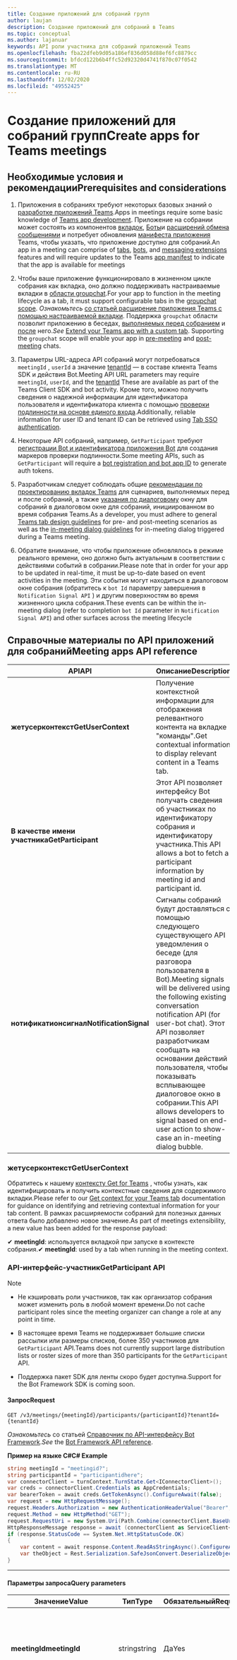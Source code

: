 ```yaml
---
title: Создание приложений для собраний групп
author: laujan
description: Создание приложений для собраний в Teams
ms.topic: conceptual
ms.author: lajanuar
keywords: API роли участника для собраний приложений Teams
ms.openlocfilehash: fba22dfeb9d05a186ef836d058d88ef6fc8879cc
ms.sourcegitcommit: bfdcd122b6b4ffc52d92320d4741f870c07f0542
ms.translationtype: MT
ms.contentlocale: ru-RU
ms.lasthandoff: 12/02/2020
ms.locfileid: "49552425"
---
```

# <a name="create-apps-for-teams-meetings"></a><span data-ttu-id="d2bca-104">Создание приложений для собраний групп</span><span class="sxs-lookup"><span data-stu-id="d2bca-104">Create apps for Teams meetings</span></span>

## <a name="prerequisites-and-considerations"></a><span data-ttu-id="d2bca-105">Необходимые условия и рекомендации</span><span class="sxs-lookup"><span data-stu-id="d2bca-105">Prerequisites and considerations</span></span>

1. <span data-ttu-id="d2bca-106">Приложения в собраниях требуют некоторых базовых знаний о [разработке приложений Teams](../overview.md).</span><span class="sxs-lookup"><span data-stu-id="d2bca-106">Apps in meetings require some basic knowledge of [Teams app development](../overview.md).</span></span> <span data-ttu-id="d2bca-107">Приложение на собрании может состоять из компонентов [вкладок](../tabs/what-are-tabs.md), [Боты](../bots/what-are-bots.md)и [расширений обмена сообщениями](../messaging-extensions/what-are-messaging-extensions.md) и потребует обновления [манифеста приложения](#update-your-app-manifest) Teams, чтобы указать, что приложение доступно для собраний.</span><span class="sxs-lookup"><span data-stu-id="d2bca-107">An app in a meeting can comprise of [tabs](../tabs/what-are-tabs.md), [bots](../bots/what-are-bots.md), and [messaging extensions](../messaging-extensions/what-are-messaging-extensions.md) features and will require updates to the Teams [app manifest](#update-your-app-manifest) to indicate that the app is available for meetings</span></span>

1. <span data-ttu-id="d2bca-108">Чтобы ваше приложение функционировало в жизненном цикле собрания как вкладка, оно должно поддерживать настраиваемые вкладки в [области groupchat](../resources/schema/manifest-schema.md#configurabletabs).</span><span class="sxs-lookup"><span data-stu-id="d2bca-108">For your app to function in the meeting lifecycle as a tab, it must support configurable tabs in the [groupchat scope](../resources/schema/manifest-schema.md#configurabletabs).</span></span> <span data-ttu-id="d2bca-109">*Ознакомьтесь* [со статьей расширение приложения Teams с помощью настраиваемой вкладки](../tabs/how-to/add-tab.md). Поддержка `groupchat` области позволит приложению в беседах, [выполняемых перед собранием](teams-apps-in-meetings.md#pre-meeting-app-experience) и [после](teams-apps-in-meetings.md#post-meeting-app-experience) него.</span><span class="sxs-lookup"><span data-stu-id="d2bca-109">*See* [Extend your Teams app with a custom tab](../tabs/how-to/add-tab.md). Supporting the `groupchat` scope will enable your app in [pre-meeting](teams-apps-in-meetings.md#pre-meeting-app-experience) and [post-meeting](teams-apps-in-meetings.md#post-meeting-app-experience) chats.</span></span>

1. <span data-ttu-id="d2bca-110">Параметры URL-адреса API собраний могут потребоваться `meetingId` , `userId` а значение [tenantId](/onedrive/find-your-office-365-tenant-id) — в составе клиента Teams SDK и действия Bot.</span><span class="sxs-lookup"><span data-stu-id="d2bca-110">Meeting API URL parameters may require `meetingId`, `userId`, and the [tenantId](/onedrive/find-your-office-365-tenant-id) These are available as part of the Teams Client SDK and bot activity.</span></span> <span data-ttu-id="d2bca-111">Кроме того, можно получить сведения о надежной информации для идентификатора пользователя и идентификатора клиента с помощью [проверки подлинности на основе единого входа](../tabs/how-to/authentication/auth-aad-sso.md).</span><span class="sxs-lookup"><span data-stu-id="d2bca-111">Additionally, reliable information for user ID and tenant ID can be retrieved using [Tab SSO authentication](../tabs/how-to/authentication/auth-aad-sso.md).</span></span>

1. <span data-ttu-id="d2bca-112">Некоторые API собраний, например, `GetParticipant` требуют [регистрации Bot и идентификатора приложения Bot](../bots/how-to/create-a-bot-for-teams.md#with-an-azure-subscription) для создания маркеров проверки подлинности.</span><span class="sxs-lookup"><span data-stu-id="d2bca-112">Some meeting APIs, such as `GetParticipant` will require a [bot registration and bot app ID](../bots/how-to/create-a-bot-for-teams.md#with-an-azure-subscription) to generate auth tokens.</span></span>

1. <span data-ttu-id="d2bca-113">Разработчикам следует соблюдать общие [рекомендации по проектированию вкладок Teams](../tabs/design/tabs.md) для сценариев, выполняемых перед и после собраний, а также [указания по диалоговому](design/designing-in-meeting-dialog.md) окну для собраний в диалоговом окне для собраний, инициированном во время собрания Teams.</span><span class="sxs-lookup"><span data-stu-id="d2bca-113">As a developer, you must adhere to general [Teams tab design guidelines](../tabs/design/tabs.md) for pre- and post-meeting scenarios as well as the [in-meeting dialog guidelines](design/designing-in-meeting-dialog.md) for in-meeting dialog triggered during a Teams meeting.</span></span>

1. <span data-ttu-id="d2bca-114">Обратите внимание, что чтобы приложение обновлялось в режиме реального времени, оно должно быть актуальным в соответствии с действиями событий в собрании.</span><span class="sxs-lookup"><span data-stu-id="d2bca-114">Please note that in order for your app to be updated in real-time, it must be up-to-date based on event activities in the meeting.</span></span> <span data-ttu-id="d2bca-115">Эти события могут находиться в диалоговом окне собрания (обратитесь к `bot Id` параметру завершения в `Notification Signal API` ) и другим поверхностям во время жизненного цикла собрания.</span><span class="sxs-lookup"><span data-stu-id="d2bca-115">These events can be within the in-meeting dialog (refer to completion `bot Id` parameter in `Notification Signal API`) and other surfaces across the meeting lifecycle</span></span>

## <a name="meeting-apps-api-reference"></a><span data-ttu-id="d2bca-116">Справочные материалы по API приложений для собраний</span><span class="sxs-lookup"><span data-stu-id="d2bca-116">Meeting apps API reference</span></span>

|<span data-ttu-id="d2bca-117">API</span><span class="sxs-lookup"><span data-stu-id="d2bca-117">API</span></span>|<span data-ttu-id="d2bca-118">Описание</span><span class="sxs-lookup"><span data-stu-id="d2bca-118">Description</span></span>|<span data-ttu-id="d2bca-119">Запрос</span><span class="sxs-lookup"><span data-stu-id="d2bca-119">Request</span></span>|<span data-ttu-id="d2bca-120">Источник</span><span class="sxs-lookup"><span data-stu-id="d2bca-120">Source</span></span>|
|---|---|----|---|
|<span data-ttu-id="d2bca-121">**жетусерконтекст**</span><span class="sxs-lookup"><span data-stu-id="d2bca-121">**GetUserContext**</span></span>| <span data-ttu-id="d2bca-122">Получение контекстной информации для отображения релевантного контента на вкладке "команды".</span><span class="sxs-lookup"><span data-stu-id="d2bca-122">Get contextual information to display relevant content in a Teams tab.</span></span> |<span data-ttu-id="d2bca-123">_**microsoftTeams. SPContext (() => {/*...\* / } )*\*_</span><span class="sxs-lookup"><span data-stu-id="d2bca-123">_**microsoftTeams.getContext( ( ) => {  /*...*/ } )**_</span></span>|<span data-ttu-id="d2bca-124">Пакет SDK для клиента Microsoft Teams</span><span class="sxs-lookup"><span data-stu-id="d2bca-124">Microsoft Teams client SDK</span></span>|
|<span data-ttu-id="d2bca-125">**В качестве имени участника**</span><span class="sxs-lookup"><span data-stu-id="d2bca-125">**GetParticipant**</span></span>|<span data-ttu-id="d2bca-126">Этот API позволяет интерфейсу Bot получать сведения об участниках по идентификатору собрания и идентификатору участника.</span><span class="sxs-lookup"><span data-stu-id="d2bca-126">This API allows a bot to fetch a participant information by meeting id and participant id.</span></span>|<span data-ttu-id="d2bca-127">**Получение** _**/v1/meetings/{meetingId}/Participants/{participantId}? tenantId = {tenantId}**_</span><span class="sxs-lookup"><span data-stu-id="d2bca-127">**GET** _**/v1/meetings/{meetingId}/participants/{participantId}?tenantId={tenantId}**_</span></span> |<span data-ttu-id="d2bca-128">Пакет SDK Microsoft Bot Framework</span><span class="sxs-lookup"><span data-stu-id="d2bca-128">Microsoft Bot Framework SDK</span></span>|
|<span data-ttu-id="d2bca-129">**нотификатионсигнал**</span><span class="sxs-lookup"><span data-stu-id="d2bca-129">**NotificationSignal**</span></span> |<span data-ttu-id="d2bca-130">Сигналы собраний будут доставляться с помощью следующего существующего API уведомления о беседе (для разговора пользователя в Bot).</span><span class="sxs-lookup"><span data-stu-id="d2bca-130">Meeting signals will be delivered using the following existing conversation notification API (for user-bot chat).</span></span> <span data-ttu-id="d2bca-131">Этот API позволяет разработчикам сообщать на основании действий пользователя, чтобы показывать всплывающее диалоговое окно в собрании.</span><span class="sxs-lookup"><span data-stu-id="d2bca-131">This API allows developers to signal based on end-user action to show-case an in-meeting dialog bubble.</span></span>|<span data-ttu-id="d2bca-132">**POST** _**/v3/conversations/{conversationId}/Activities**_</span><span class="sxs-lookup"><span data-stu-id="d2bca-132">**POST** _**/v3/conversations/{conversationId}/activities**_</span></span>|<span data-ttu-id="d2bca-133">Пакет SDK Microsoft Bot Framework</span><span class="sxs-lookup"><span data-stu-id="d2bca-133">Microsoft Bot Framework SDK</span></span>|

### <a name="getusercontext"></a><span data-ttu-id="d2bca-134">жетусерконтекст</span><span class="sxs-lookup"><span data-stu-id="d2bca-134">GetUserContext</span></span>

<span data-ttu-id="d2bca-135">Обратитесь к нашему [контексту Get for Teams](../tabs/how-to/access-teams-context.md#getting-context-by-using-the-microsoft-teams-javascript-library) , чтобы узнать, как идентифицировать и получить контекстные сведения для содержимого вкладки.</span><span class="sxs-lookup"><span data-stu-id="d2bca-135">Please refer to our [Get context for your Teams tab](../tabs/how-to/access-teams-context.md#getting-context-by-using-the-microsoft-teams-javascript-library) documentation for guidance on identifying and  retrieving contextual information for your tab content.</span></span> <span data-ttu-id="d2bca-136">В рамках расширяемости собраний для полезных данных ответа было добавлено новое значение.</span><span class="sxs-lookup"><span data-stu-id="d2bca-136">As part of meetings extensibility, a new value has been added for the response payload:</span></span>

<span data-ttu-id="d2bca-137">✔ **meetingId**: используется вкладкой при запуске в контексте собрания.</span><span class="sxs-lookup"><span data-stu-id="d2bca-137">✔ **meetingId**: used by a tab when running in the meeting context.</span></span>

### <a name="getparticipant-api"></a><span data-ttu-id="d2bca-138">API-интерфейс-участник</span><span class="sxs-lookup"><span data-stu-id="d2bca-138">GetParticipant API</span></span>

> [!NOTE]
>
> * <span data-ttu-id="d2bca-139">Не кэшировать роли участников, так как организатор собрания может изменить роль в любой момент времени.</span><span class="sxs-lookup"><span data-stu-id="d2bca-139">Do not cache participant roles since the meeting organizer can change a role at any point in time.</span></span>
>
> * <span data-ttu-id="d2bca-140">В настоящее время Teams не поддерживает большие списки рассылки или размеры списков, более 350 участников для `GetParticipant` API.</span><span class="sxs-lookup"><span data-stu-id="d2bca-140">Teams does not currently support large distribution lists or roster sizes of more than 350 participants for the `GetParticipant` API.</span></span>
>
> * <span data-ttu-id="d2bca-141">Поддержка пакет SDK для ленты скоро будет доступна.</span><span class="sxs-lookup"><span data-stu-id="d2bca-141">Support for the Bot Framework SDK is coming soon.</span></span>


#### <a name="request"></a><span data-ttu-id="d2bca-142">Запрос</span><span class="sxs-lookup"><span data-stu-id="d2bca-142">Request</span></span>

```http
GET /v3/meetings/{meetingId}/participants/{participantId}?tenantId={tenantId}
```

<span data-ttu-id="d2bca-143">*Ознакомьтесь* со статьей [Справочник по API-интерфейсу Bot Framework](/azure/bot-service/rest-api/bot-framework-rest-connector-api-reference?view=azure-bot-service-4.0&preserve-view=true).</span><span class="sxs-lookup"><span data-stu-id="d2bca-143">*See* the [Bot Framework API reference](/azure/bot-service/rest-api/bot-framework-rest-connector-api-reference?view=azure-bot-service-4.0&preserve-view=true).</span></span>

<!-- markdownlint-disable MD025 -->

<span data-ttu-id="d2bca-144">**Пример на языке C#**</span><span class="sxs-lookup"><span data-stu-id="d2bca-144">**C# Example**</span></span>

```csharp
string meetingId = "meetingid?";
string participantId = "participantidhere";
var connectorClient = turnContext.TurnState.Get<IConnectorClient>();
var creds = connectorClient.Credentials as AppCredentials;
var bearerToken = await creds.GetTokenAsync().ConfigureAwait(false);
var request = new HttpRequestMessage();
request.Headers.Authorization = new AuthenticationHeaderValue("Bearer", bearerToken);
request.Method = new HttpMethod("GET");
request.RequestUri = new System.Uri(Path.Combine(connectorClient.BaseUri.OriginalString, $"/meetings/{meetingId}/participants/{participantId}"));
HttpResponseMessage response = await (connectorClient as ServiceClient<ConnectorClient>).HttpClient.SendAsync(request, cancellationToken).ConfigureAwait(false);
if (response.StatusCode == System.Net.HttpStatusCode.OK)
{
    var content = await response.Content.ReadAsStringAsync().ConfigureAwait(false);
    var theObject = Rest.Serialization.SafeJsonConvert.DeserializeObject<WhateverObjectIsReturned>(content, connectorClient.DeserializationSettings);
}
```

* * *
<!-- markdownlint-disable MD001 -->

#### <a name="query-parameters"></a><span data-ttu-id="d2bca-145">Параметры запроса</span><span class="sxs-lookup"><span data-stu-id="d2bca-145">Query parameters</span></span>

|<span data-ttu-id="d2bca-146">Значение</span><span class="sxs-lookup"><span data-stu-id="d2bca-146">Value</span></span>|<span data-ttu-id="d2bca-147">Тип</span><span class="sxs-lookup"><span data-stu-id="d2bca-147">Type</span></span>|<span data-ttu-id="d2bca-148">Обязательный</span><span class="sxs-lookup"><span data-stu-id="d2bca-148">Required</span></span>|<span data-ttu-id="d2bca-149">Описание</span><span class="sxs-lookup"><span data-stu-id="d2bca-149">Description</span></span>|
|---|---|----|---|
|<span data-ttu-id="d2bca-150">**meetingId**</span><span class="sxs-lookup"><span data-stu-id="d2bca-150">**meetingId**</span></span>| <span data-ttu-id="d2bca-151">string</span><span class="sxs-lookup"><span data-stu-id="d2bca-151">string</span></span> | <span data-ttu-id="d2bca-152">Да</span><span class="sxs-lookup"><span data-stu-id="d2bca-152">Yes</span></span> | <span data-ttu-id="d2bca-153">Идентификатор собрания можно получить с помощью вызова Bot и клиента Teams SDK Teams.</span><span class="sxs-lookup"><span data-stu-id="d2bca-153">The meeting identifier is available via Bot Invoke and Teams Client SDK.</span></span>|
|<span data-ttu-id="d2bca-154">**партиЦипантид**</span><span class="sxs-lookup"><span data-stu-id="d2bca-154">**participantId**</span></span>| <span data-ttu-id="d2bca-155">string</span><span class="sxs-lookup"><span data-stu-id="d2bca-155">string</span></span> | <span data-ttu-id="d2bca-156">Да</span><span class="sxs-lookup"><span data-stu-id="d2bca-156">Yes</span></span> | <span data-ttu-id="d2bca-157">Это поле является ИДЕНТИФИКАТОРом пользователя и доступно в разделе SSO, вызове Bot и пакете SDK Teams.</span><span class="sxs-lookup"><span data-stu-id="d2bca-157">This field is the User ID and it is available in Tab SSO, Bot Invoke, and Teams Client SDK.</span></span> <span data-ttu-id="d2bca-158">Настоятельно рекомендуется использовать единый вход.</span><span class="sxs-lookup"><span data-stu-id="d2bca-158">Tab SSO is highly recommended</span></span>|
|<span data-ttu-id="d2bca-159">**tenantId**</span><span class="sxs-lookup"><span data-stu-id="d2bca-159">**tenantId**</span></span>| <span data-ttu-id="d2bca-160">string</span><span class="sxs-lookup"><span data-stu-id="d2bca-160">string</span></span> | <span data-ttu-id="d2bca-161">Да</span><span class="sxs-lookup"><span data-stu-id="d2bca-161">Yes</span></span> | <span data-ttu-id="d2bca-162">Это необходимо для пользователей клиента.</span><span class="sxs-lookup"><span data-stu-id="d2bca-162">This required for tenant users.</span></span> <span data-ttu-id="d2bca-163">Он доступен при вводе-вызываемой клавишей TAB, с использованием ленты и клиента Teams SDK.</span><span class="sxs-lookup"><span data-stu-id="d2bca-163">It is available in Tab SSO, Bot Invoke, and Teams Client SDK.</span></span> <span data-ttu-id="d2bca-164">Настоятельно рекомендуется использовать единый вход.</span><span class="sxs-lookup"><span data-stu-id="d2bca-164">Tab SSO is highly recommended</span></span>|

#### <a name="response-payload"></a><span data-ttu-id="d2bca-165">Полезные данные ответа</span><span class="sxs-lookup"><span data-stu-id="d2bca-165">Response Payload</span></span>
<!-- markdownlint-disable MD036 -->

<span data-ttu-id="d2bca-166">**роль** в разделе "собрание" может быть *организатором*, *докладчиком* или *участником*.</span><span class="sxs-lookup"><span data-stu-id="d2bca-166">**role** under "meeting" can be *Organizer*, *Presenter*, or *Attendee*.</span></span>

<span data-ttu-id="d2bca-167">**Пример 1**</span><span class="sxs-lookup"><span data-stu-id="d2bca-167">**Example 1**</span></span>

```json
{
   "user":{
      "id":"29:1JKiJGPAX9TTxtGxhVo0wLx_zwzo-gG8Z-X03306vBwi9p-xMTEbDXsT6KH7-0kkTS8cD-2zkrsoV6f5WJ6_aYw",
      "aadObjectId":"6aebbad0-e5a5-424a-834a-20fb051f3c1a",
      "name":"Allan Deyoung",
      "givenName":"Allan",
      "surname":"Deyoung",
      "email":"Allan.Deyoung@microsoft.com",
      "userPrincipalName":"Allan.Deyoung@microsoft.com",
      "tenantId":"72f988bf-86f1-41af-91ab-2d7cd011db47",
      "userRole":"user"
   },
   "meeting":{
      "role ":"Presenter",
      "inMeeting":true
   },
   "conversation":{
      "id":"<conversation id>",
      "isGroup":true
   }
}
```
#### <a name="response-codes"></a><span data-ttu-id="d2bca-168">Коды ответов</span><span class="sxs-lookup"><span data-stu-id="d2bca-168">Response Codes</span></span>

<span data-ttu-id="d2bca-169">**403**: приложению не разрешено получать сведения об участнике.</span><span class="sxs-lookup"><span data-stu-id="d2bca-169">**403**: The app is not allowed to get participant information.</span></span> <span data-ttu-id="d2bca-170">Это наиболее распространенный ответ об ошибке, который активируется, когда приложение не установлено на собрании, например, когда оно отключено администратором клиента или блокируется во время миграции Live site.</span><span class="sxs-lookup"><span data-stu-id="d2bca-170">This will be the most common error response and is triggered when the app is not installed in the meeting such as when it is disabled by tenant admin or blocked during live site migration.</span></span>  
<span data-ttu-id="d2bca-171">**200**: сведения о участниках успешно получены.</span><span class="sxs-lookup"><span data-stu-id="d2bca-171">**200**: Participant information successfully retrieved.</span></span>  
<span data-ttu-id="d2bca-172">**401**: недопустимый маркер.</span><span class="sxs-lookup"><span data-stu-id="d2bca-172">**401**: Invalid token.</span></span>  
<span data-ttu-id="d2bca-173">**404**: не удается найти участника.</span><span class="sxs-lookup"><span data-stu-id="d2bca-173">**404**: Participant cannot be found.</span></span> 
<span data-ttu-id="d2bca-174">**500**: срок действия собрания истечет (более 60 дней с момента завершения собрания), или у участника нет разрешений на основе их роли.</span><span class="sxs-lookup"><span data-stu-id="d2bca-174">**500**: The meeting is either expired (more than 60 days since the meeting ended) or the participant does not have permissions based on their role.</span></span>

<span data-ttu-id="d2bca-175">**Ожидается в ближайшее время**</span><span class="sxs-lookup"><span data-stu-id="d2bca-175">**Coming Soon**</span></span>

<span data-ttu-id="d2bca-176">**404**: срок действия собрания истек или участник не может быть найден.</span><span class="sxs-lookup"><span data-stu-id="d2bca-176">**404**: the meeting has either expired or participant cannot be found.</span></span> 

<!-- markdownlint-disable MD024 -->
### <a name="notificationsignal-api"></a><span data-ttu-id="d2bca-177">API Нотификатионсигнал</span><span class="sxs-lookup"><span data-stu-id="d2bca-177">NotificationSignal API</span></span>

> [!NOTE]
> <span data-ttu-id="d2bca-178">Когда вызывается диалоговое окно для собраний, то то же самое содержимое также будет представлено в виде сообщения чата.</span><span class="sxs-lookup"><span data-stu-id="d2bca-178">When an in-meeting dialog is invoked, the same content will also be presented as a chat message.</span></span>

#### <a name="request"></a><span data-ttu-id="d2bca-179">Запрос</span><span class="sxs-lookup"><span data-stu-id="d2bca-179">Request</span></span>

```http
POST /v3/conversations/{conversationId}/activities
```

#### <a name="query-parameters"></a><span data-ttu-id="d2bca-180">Параметры запроса</span><span class="sxs-lookup"><span data-stu-id="d2bca-180">Query parameters</span></span>

|<span data-ttu-id="d2bca-181">Значение</span><span class="sxs-lookup"><span data-stu-id="d2bca-181">Value</span></span>|<span data-ttu-id="d2bca-182">Тип</span><span class="sxs-lookup"><span data-stu-id="d2bca-182">Type</span></span>|<span data-ttu-id="d2bca-183">Обязательный</span><span class="sxs-lookup"><span data-stu-id="d2bca-183">Required</span></span>|<span data-ttu-id="d2bca-184">Описание</span><span class="sxs-lookup"><span data-stu-id="d2bca-184">Description</span></span>|
|---|---|----|---|
|<span data-ttu-id="d2bca-185">**conversationId**</span><span class="sxs-lookup"><span data-stu-id="d2bca-185">**conversationId**</span></span>| <span data-ttu-id="d2bca-186">string</span><span class="sxs-lookup"><span data-stu-id="d2bca-186">string</span></span> | <span data-ttu-id="d2bca-187">Да</span><span class="sxs-lookup"><span data-stu-id="d2bca-187">Yes</span></span> | <span data-ttu-id="d2bca-188">Идентификатор беседы доступен в составе вызова по методу Bot</span><span class="sxs-lookup"><span data-stu-id="d2bca-188">The conversation identifier is available as part of bot invoke</span></span> |

#### <a name="request-payload"></a><span data-ttu-id="d2bca-189">Полезные данные запроса</span><span class="sxs-lookup"><span data-stu-id="d2bca-189">Request Payload</span></span>

> [!NOTE]
>
> *  <span data-ttu-id="d2bca-190">В приведенных ниже полезных полезных данных `completionBotId` параметр `externalResourceUrl` является необязательным.</span><span class="sxs-lookup"><span data-stu-id="d2bca-190">In the requested payload below, the `completionBotId` parameter of the `externalResourceUrl`is an optional.</span></span> <span data-ttu-id="d2bca-191">Это то `Bot ID` , что объявлено в манифесте.</span><span class="sxs-lookup"><span data-stu-id="d2bca-191">It is the `Bot ID` that is declared in the manifest.</span></span> <span data-ttu-id="d2bca-192">Bot получит объект Result.</span><span class="sxs-lookup"><span data-stu-id="d2bca-192">The bot will receive a result object.</span></span>
> * <span data-ttu-id="d2bca-193">Параметры ширины и высоты Екстерналресаурцеурл должны находиться в точках.</span><span class="sxs-lookup"><span data-stu-id="d2bca-193">The externalResourceUrl width and height parameters must be in pixels.</span></span> <span data-ttu-id="d2bca-194">Ознакомьтесь с [рекомендациями по проектированию](design/designing-in-meeting-dialog.md) , чтобы убедиться в том, что размеры находятся в пределах допустимых пределов.</span><span class="sxs-lookup"><span data-stu-id="d2bca-194">Refer to the [design guidelines](design/designing-in-meeting-dialog.md) to ensure the dimensions are within the allowed limits.</span></span>
> * <span data-ttu-id="d2bca-195">URL-адрес — это страница, загруженная в `<iframe>` диалоговом окне для собраний.</span><span class="sxs-lookup"><span data-stu-id="d2bca-195">The URL is the page loaded as an `<iframe>` inside the in-meeting dialog.</span></span> <span data-ttu-id="d2bca-196">Домен URL-адреса должен находиться в `validDomains` массиве приложения в манифесте приложения.</span><span class="sxs-lookup"><span data-stu-id="d2bca-196">The URL's domain must be in the app's `validDomains` array in your app manifest.</span></span>


# <a name="json"></a>[<span data-ttu-id="d2bca-197">JSON</span><span class="sxs-lookup"><span data-stu-id="d2bca-197">JSON</span></span>](#tab/json)

```json
{
    "type": "message",
    "text": "John Phillips assigned you a weekly todo",
    "summary": "Don't forget to meet with Marketing next week",
    "channelData": {
        "notification": {
            "alertInMeeting": true,
            "externalResourceUrl": "https://teams.microsoft.com/l/bubble/APP_ID?url=<url>&height=<height>&width=<width>&title=<title>&completionBotId=BOT_APP_ID"
        }
    },
    "replyToId": "1493070356924"
}
```

# <a name="cnet"></a>[<span data-ttu-id="d2bca-198">C#/.NET</span><span class="sxs-lookup"><span data-stu-id="d2bca-198">C#/.NET</span></span>](#tab/dotnet)

```csharp
Activity activity = MessageFactory.Text("This is a meeting signal test");
MeetingNotification notification = new MeetingNotification
  {
    AlertInMeeting = true,
    ExternalResourceUrl = "https://teams.microsoft.com/l/bubble/APP_ID?url=<url>&height=<height>&width=<width>&title=<title>&completionBotId=BOT_APP_ID"
  };
activity.ChannelData = new TeamsChannelData
  {
    Notification = notification
  };
await turnContext.SendActivityAsync(activity).ConfigureAwait(false);
```

# <a name="javascript"></a>[<span data-ttu-id="d2bca-199">JavaScript</span><span class="sxs-lookup"><span data-stu-id="d2bca-199">JavaScript</span></span>](#tab/javascript)

```javascript

const replyActivity = MessageFactory.text('Hi'); // this could be an adaptive card instead
replyActivity.channelData = {
    notification: {
        alertInMeeting: true,
        externalResourceUrl: 'https://teams.microsoft.com/l/bubble/APP_ID?url=<url>&height=<height>&width=<width>&title=<title>&completionBotId=BOT_APP_ID’
    }
};
await context.sendActivity(replyActivity);
```

* * *

> [!IMPORTANT]
> <span data-ttu-id="d2bca-200">URL-адрес в пузырьке содержимого (URL-адрес Таскинфо) должен быть включен в список [допустимых доменов](../resources/schema/manifest-schema.md#validdomains) , включенный в манифест приложения Teams.</span><span class="sxs-lookup"><span data-stu-id="d2bca-200">The URL in the content bubble (taskInfo URL) must be included in the [valid domains](../resources/schema/manifest-schema.md#validdomains) list included in the Teams app manifest.</span></span>

#### <a name="response-codes"></a><span data-ttu-id="d2bca-201">Коды ответов</span><span class="sxs-lookup"><span data-stu-id="d2bca-201">Response Codes</span></span>

<span data-ttu-id="d2bca-202">**201**: действие с сигналом успешно отправлено</span><span class="sxs-lookup"><span data-stu-id="d2bca-202">**201**: activity with signal is successfully sent</span></span>  
<span data-ttu-id="d2bca-203">**401**: недопустимый маркер</span><span class="sxs-lookup"><span data-stu-id="d2bca-203">**401**: invalid token</span></span>  
<span data-ttu-id="d2bca-204">**403**: приложению не разрешено отправлять сигнал.</span><span class="sxs-lookup"><span data-stu-id="d2bca-204">**403**: the app is not allowed to send the signal.</span></span> <span data-ttu-id="d2bca-205">В этом случае полезная нагрузка должна содержать более подробное сообщение об ошибке.</span><span class="sxs-lookup"><span data-stu-id="d2bca-205">In this case, the payload should contain more detail error message.</span></span> <span data-ttu-id="d2bca-206">Может быть несколько причин: приложение отключено администратором клиента, заблокировано во время снижения риска на сайте Live и т. д.</span><span class="sxs-lookup"><span data-stu-id="d2bca-206">There can be many reasons: app disabled by tenant admin, blocked during live site mitigation, etc.</span></span>  
<span data-ttu-id="d2bca-207">**404**: чат для собрания не существует</span><span class="sxs-lookup"><span data-stu-id="d2bca-207">**404**: meeting chat doesn't exist</span></span>  

## <a name="enable-your-app-for-teams-meetings"></a><span data-ttu-id="d2bca-208">Включение собраний для приложений в Teams</span><span class="sxs-lookup"><span data-stu-id="d2bca-208">Enable your app for Teams meetings</span></span>

### <a name="update-your-app-manifest"></a><span data-ttu-id="d2bca-209">Обновление манифеста приложения</span><span class="sxs-lookup"><span data-stu-id="d2bca-209">Update your app manifest</span></span>

<span data-ttu-id="d2bca-210">Возможности приложений для собраний объявляются в манифесте приложения с **configurableTabs** помощью  ->  **областей** конфигураблетабс и **контекстных** массивов.</span><span class="sxs-lookup"><span data-stu-id="d2bca-210">The meetings app capabilities are declared in your app manifest via the **configurableTabs** -> **scopes** and **context** arrays.</span></span> <span data-ttu-id="d2bca-211">*Область* определяет, для кого и *контекст* определяет, где будет доступно ваше приложение.</span><span class="sxs-lookup"><span data-stu-id="d2bca-211">*Scope* defines to whom and *context* defines where your app will be available.</span></span>

> [!NOTE]
> * <span data-ttu-id="d2bca-212">Используйте [схему манифеста Preview для разработчиков](../resources/schema/manifest-schema-dev-preview.md) , чтобы попробовать это в манифесте приложения.</span><span class="sxs-lookup"><span data-stu-id="d2bca-212">Please use [Developer Preview manifest schema](../resources/schema/manifest-schema-dev-preview.md) to try this in your app manifest.</span></span>

```json
"configurableTabs": [
    {
      "configurationUrl": "https://contoso.com/teamstab/configure",
      "canUpdateConfiguration": true,
      "scopes": [
        "team",
        "groupchat"
      ],
      "context":[
        "channelTab",
        "privateChatTab",
        "meetingChatTab",
        "meetingDetailsTab",
        "meetingSidePanel"
     ]
    }
  ]
```

### <a name="context-property"></a><span data-ttu-id="d2bca-213">Свойство Context</span><span class="sxs-lookup"><span data-stu-id="d2bca-213">Context property</span></span>

<span data-ttu-id="d2bca-214">Вкладка `context` и `scopes` свойства работают по гармонии, чтобы определить, где должно отображаться ваше приложение.</span><span class="sxs-lookup"><span data-stu-id="d2bca-214">The tab `context` and `scopes` properties work in harmony to allow you to determine where you want your app to appear.</span></span> <span data-ttu-id="d2bca-215">Вкладки в `team` `groupchat` области действия могут иметь более одного контекста.</span><span class="sxs-lookup"><span data-stu-id="d2bca-215">Tabs in the `team` or `groupchat` scope can have more than one context.</span></span> <span data-ttu-id="d2bca-216">Для свойства Context возможны следующие значения:</span><span class="sxs-lookup"><span data-stu-id="d2bca-216">The possible values for the context property are as follows:</span></span>

* <span data-ttu-id="d2bca-217">**чаннелтаб**: вкладка в заголовке канала команды.</span><span class="sxs-lookup"><span data-stu-id="d2bca-217">**channelTab**: a tab in the header of a team channel.</span></span>
* <span data-ttu-id="d2bca-218">**приватечаттаб**: вкладка в заголовке группового чата между набором пользователей, которых нет в контексте команды или собрания.</span><span class="sxs-lookup"><span data-stu-id="d2bca-218">**privateChatTab**: a tab in the header of a group chat between a set of users not in the context of a team or meeting.</span></span>
* <span data-ttu-id="d2bca-219">**митингчаттаб**: вкладка в заголовке группового чата между набором пользователей в контексте запланированного собрания.</span><span class="sxs-lookup"><span data-stu-id="d2bca-219">**meetingChatTab**: a tab in the header of a group chat between a set of users in the context of a scheduled meeting.</span></span>
* <span data-ttu-id="d2bca-220">**митингдетаилстаб**: вкладка в заголовке представления сведений о собрании календаря.</span><span class="sxs-lookup"><span data-stu-id="d2bca-220">**meetingDetailsTab**: a tab in the header of the meeting details view of the calendar.</span></span>
* <span data-ttu-id="d2bca-221">**митингсидепанел**: панель для собраний, открытая с помощью унифицированной панели (u-борта).</span><span class="sxs-lookup"><span data-stu-id="d2bca-221">**meetingSidePanel**: an in-meeting panel opened via the unified bar (u-bar).</span></span>

> [!NOTE]
> <span data-ttu-id="d2bca-222">В настоящее время свойство "Context" в настоящее время не поддерживается и поэтому будет игнорироваться на мобильных клиентах</span><span class="sxs-lookup"><span data-stu-id="d2bca-222">"Context" property is currently not supported and thus will be ignored on mobile clients</span></span>

## <a name="configure-your-app-for-meeting-scenarios"></a><span data-ttu-id="d2bca-223">Настройка приложения для сценариев собраний</span><span class="sxs-lookup"><span data-stu-id="d2bca-223">Configure your app for meeting scenarios</span></span>

> [!NOTE]
> * <span data-ttu-id="d2bca-224">Чтобы ваше приложение отображалось в коллекции вкладок, оно должно **поддерживать настраиваемые вкладки** и **область применения группового чата**.</span><span class="sxs-lookup"><span data-stu-id="d2bca-224">For your app to be visible in the tab gallery it needs to **support configurable tabs** and the **group chat scope**.</span></span>
>
> * <span data-ttu-id="d2bca-225">Мобильные клиенты поддерживают вкладки только на поверхностях предварительных и посылаемых собраний.</span><span class="sxs-lookup"><span data-stu-id="d2bca-225">Mobile clients support Tabs only in Pre and Post Meeting Surfaces.</span></span> <span data-ttu-id="d2bca-226">Скоро будет доступен интерфейс для собраний (диалоговое окно и панель на собрании) на мобильном устройстве.</span><span class="sxs-lookup"><span data-stu-id="d2bca-226">The In-meeting experiences (in-meeting dialog and panel) on mobile will be available soon.</span></span> <span data-ttu-id="d2bca-227">Следуйте [указаниям по использованию вкладок на мобильном устройстве](../tabs/design/tabs-mobile.md) при создании вкладок для мобильного устройства.</span><span class="sxs-lookup"><span data-stu-id="d2bca-227">Follow the [guidance for tabs on mobile](../tabs/design/tabs-mobile.md) when creating your tabs for mobile.</span></span> 

### <a name="pre-meeting"></a><span data-ttu-id="d2bca-228">Предварительное собрание</span><span class="sxs-lookup"><span data-stu-id="d2bca-228">Pre-meeting</span></span>

<span data-ttu-id="d2bca-229">Пользователи с ролями органайзера и докладчика добавляют вкладки на собрание с помощью кнопки "плюс ➕" в разделе " **беседы** для собраний" и " **сведения о** собрании".</span><span class="sxs-lookup"><span data-stu-id="d2bca-229">Users with organizer and/or presenter roles add tabs to a meeting using the plus ➕ button in the meeting **Chat** and meeting **details** pages.</span></span> <span data-ttu-id="d2bca-230">Расширения обмена сообщениями добавляются в меню "многоточия/переполнение" &#x25CF;&#x25CF;&#x25CF; , расположенного под областью создание сообщения в чате.</span><span class="sxs-lookup"><span data-stu-id="d2bca-230">Messaging extensions are added to via the ellipses/overflow menu &#x25CF;&#x25CF;&#x25CF; located beneath the compose message area in the chat.</span></span> <span data-ttu-id="d2bca-231">Боты добавляются в чат для собрания с помощью **@** ключа "" и выбора **Get Боты**.</span><span class="sxs-lookup"><span data-stu-id="d2bca-231">Bots are added to a meeting chat using the "**@**" key and selecting **Get bots**.</span></span>

<span data-ttu-id="d2bca-232">✔ Удостоверение пользователя *должно* быть подтверждено с помощью [единого входа вкладок](../tabs/how-to/authentication/auth-aad-sso.md).</span><span class="sxs-lookup"><span data-stu-id="d2bca-232">✔ The user identity *must* be confirmed via [Tabs SSO](../tabs/how-to/authentication/auth-aad-sso.md).</span></span> <span data-ttu-id="d2bca-233">После проверки подлинности приложение может получить роль пользователя через API-участник.</span><span class="sxs-lookup"><span data-stu-id="d2bca-233">Following this authentication, the app can retrieve the user role via the GetParticipant API.</span></span>

 <span data-ttu-id="d2bca-234">✔ На основе роли пользователя, приложение теперь будет иметь возможность для отображения специальных интерфейсов для ролей.</span><span class="sxs-lookup"><span data-stu-id="d2bca-234">✔ Based on the user role, the app will now have the capability to present role specific experiences.</span></span> <span data-ttu-id="d2bca-235">Например, приложение опроса может разрешить только организаторов и докладчикам создавать новый опрос.</span><span class="sxs-lookup"><span data-stu-id="d2bca-235">For example, a polling app can allow only organizers and presenters to create a new poll.</span></span>

> <span data-ttu-id="d2bca-236">**Note**: назначения ролей могут быть изменены во время собрания.</span><span class="sxs-lookup"><span data-stu-id="d2bca-236">**NOTE**: Role assignments can be changed while a meeting is in progress.</span></span>  <span data-ttu-id="d2bca-237">*Просмотр* [ролей в собрании Teams](https://support.microsoft.com/office/roles-in-a-teams-meeting-c16fa7d0-1666-4dde-8686-0a0bfe16e019).</span><span class="sxs-lookup"><span data-stu-id="d2bca-237">*See* [Roles in a Teams meeting](https://support.microsoft.com/office/roles-in-a-teams-meeting-c16fa7d0-1666-4dde-8686-0a0bfe16e019).</span></span> 

### <a name="in-meeting"></a><span data-ttu-id="d2bca-238">На собрании</span><span class="sxs-lookup"><span data-stu-id="d2bca-238">In-meeting</span></span>

#### <a name="sidepanel"></a><span data-ttu-id="d2bca-239">**сидепанел**</span><span class="sxs-lookup"><span data-stu-id="d2bca-239">**sidePanel**</span></span>

<span data-ttu-id="d2bca-240">✔ В манифесте приложения добавьте **сидепанел** в массив **контекста** , как описано выше.</span><span class="sxs-lookup"><span data-stu-id="d2bca-240">✔ In your app manifest add **sidePanel** to the **context** array as described above.</span></span>

<span data-ttu-id="d2bca-241">✔ На собрании, так же, как и во всех сценариях, приложение будет отображаться на вкладке, расположенной в собрании, 320 пикселей по ширине.</span><span class="sxs-lookup"><span data-stu-id="d2bca-241">✔ In the meeting as well as in all scenarios, the app will be rendered in an in-meeting tab that is 320px in width.</span></span> <span data-ttu-id="d2bca-242">Для этого необходимо оптимизировать вкладку.</span><span class="sxs-lookup"><span data-stu-id="d2bca-242">Your tab must be optimized for this.</span></span> <span data-ttu-id="d2bca-243">*Просмотр*, [интерфейс фрамеконтекст](https://docs.microsoft.com/javascript/api/@microsoft/teams-js/framecontext?view=msteams-client-js-latest&preserve-view=true
)</span><span class="sxs-lookup"><span data-stu-id="d2bca-243">*See*, [FrameContext interface](https://docs.microsoft.com/javascript/api/@microsoft/teams-js/framecontext?view=msteams-client-js-latest&preserve-view=true
)</span></span>

<span data-ttu-id="d2bca-244">✔ Ссылаться на [пакет SDK Teams](../tabs/how-to/access-teams-context.md#user-context) , чтобы использовать API **UserContext** для соответствующей маршрутизации запросов.</span><span class="sxs-lookup"><span data-stu-id="d2bca-244">✔Refer to the [Teams SDK](../tabs/how-to/access-teams-context.md#user-context) to use the **userContext** API to route requests accordingly.</span></span>

<span data-ttu-id="d2bca-245">✔ Ссылаться на [процесс проверки подлинности Teams для вкладок](../tabs/how-to/authentication/auth-flow-tab.md).</span><span class="sxs-lookup"><span data-stu-id="d2bca-245">✔ Refer to the [Teams authentication flow for tabs](../tabs/how-to/authentication/auth-flow-tab.md).</span></span> <span data-ttu-id="d2bca-246">Процесс проверки подлинности для вкладок очень похож на процесс проверки подлинности для веб-сайтов.</span><span class="sxs-lookup"><span data-stu-id="d2bca-246">Authentication flow for tabs is very similar to the auth flow for websites.</span></span> <span data-ttu-id="d2bca-247">Таким образом, вкладки могут напрямую использовать OAuth 2,0.</span><span class="sxs-lookup"><span data-stu-id="d2bca-247">Thus, tabs can use OAuth 2.0 directly.</span></span> <span data-ttu-id="d2bca-248">*Кроме того, можно просмотреть* [потоки кода авторизации для платформы Microsoft identity и OAuth 2,0](/azure/active-directory/develop/v2-oauth2-auth-code-flow).</span><span class="sxs-lookup"><span data-stu-id="d2bca-248">*See also*, [Microsoft identity platform and OAuth 2.0 authorization code flow](/azure/active-directory/develop/v2-oauth2-auth-code-flow).</span></span>

<span data-ttu-id="d2bca-249">Расширение сообщения ✔ должно работать должным образом, если пользователь находится в представлении собраний, и должен иметь возможность отправлять карточки расширения сообщения.</span><span class="sxs-lookup"><span data-stu-id="d2bca-249">✔ Message extension should work as expected when a user is in an in-meeting view and should be able to post compose message extension cards.</span></span>

<span data-ttu-id="d2bca-250">✔ AppName in to Meeting — всплывающая подсказка должна указать имя приложения в панели U для собраний.</span><span class="sxs-lookup"><span data-stu-id="d2bca-250">✔ AppName in-meeting - Tooltip should state the app name in-meeting U-bar.</span></span>

#### <a name="in-meeting-dialog"></a><span data-ttu-id="d2bca-251">**диалоговое окно "в собрании"**</span><span class="sxs-lookup"><span data-stu-id="d2bca-251">**in-meeting dialog**</span></span>

<span data-ttu-id="d2bca-252">✔ Необходимо следовать [рекомендациям по разработке диалоговых окон для собраний](design/designing-in-meeting-dialog.md).</span><span class="sxs-lookup"><span data-stu-id="d2bca-252">✔ You must adhere to the [in-meeting dialog design guidelines](design/designing-in-meeting-dialog.md).</span></span>

<span data-ttu-id="d2bca-253">✔ Ссылаться на [процесс проверки подлинности Teams для вкладок](../tabs/how-to/authentication/auth-flow-tab.md).</span><span class="sxs-lookup"><span data-stu-id="d2bca-253">✔ Refer to the [Teams authentication flow for tabs](../tabs/how-to/authentication/auth-flow-tab.md).</span></span>

<span data-ttu-id="d2bca-254">✔ Использовать API [уведомлений](/graph/api/resources/notifications-api-overview?view=graph-rest-beta&preserve-view=true) для сигнализации о необходимости запуска пузырькового уведомления.</span><span class="sxs-lookup"><span data-stu-id="d2bca-254">✔ Use the [notification](/graph/api/resources/notifications-api-overview?view=graph-rest-beta&preserve-view=true) API to signal that a bubble notification needs to be triggered.</span></span>

<span data-ttu-id="d2bca-255">✔ Как часть полезных данных запроса уведомления, укажите URL-адрес, по которому размещается контент, предназначенный для демонстрации.</span><span class="sxs-lookup"><span data-stu-id="d2bca-255">✔ As part of the notification request payload, include the URL where the content to be showcased is hosted.</span></span>

<span data-ttu-id="d2bca-256">✔ Диалоговое окно для собраний не должно использовать модуль задач.</span><span class="sxs-lookup"><span data-stu-id="d2bca-256">✔ In-meeting dialog must not use task module.</span></span>

> [!NOTE]
>
> * <span data-ttu-id="d2bca-257">Эти уведомления постоянны.</span><span class="sxs-lookup"><span data-stu-id="d2bca-257">These notifications are persistent in nature.</span></span> <span data-ttu-id="d2bca-258">Необходимо вызвать функцию [**субмиттаск ()**](../task-modules-and-cards/task-modules/task-modules-bots.md#submitting-the-result-of-a-task-module) для автоматического закрытия после того, как пользователь выполняет действие в веб-представлении.</span><span class="sxs-lookup"><span data-stu-id="d2bca-258">You must invoke the [**submitTask()**](../task-modules-and-cards/task-modules/task-modules-bots.md#submitting-the-result-of-a-task-module) function to auto-dismiss after a user takes an action in the web-view.</span></span> <span data-ttu-id="d2bca-259">Это требование для отправки приложения.</span><span class="sxs-lookup"><span data-stu-id="d2bca-259">This is a requirement for app submission.</span></span> <span data-ttu-id="d2bca-260">*Раздел* [пакет SDK для teams: Task module](/javascript/api/@microsoft/teams-js/microsoftteams.tasks?view=msteams-client-js-latest#submittask-string---object--string---string---&preserve-view=true).</span><span class="sxs-lookup"><span data-stu-id="d2bca-260">*See also*, [Teams SDK: task module](/javascript/api/@microsoft/teams-js/microsoftteams.tasks?view=msteams-client-js-latest#submittask-string---object--string---string---&preserve-view=true).</span></span>
>
> * <span data-ttu-id="d2bca-261">Если вы хотите, чтобы приложение поддерживало анонимных пользователей, полезные данные начального запроса вызова должны полагаться на `from.id`  метаданные запроса (ID пользователя) в `from` объекте, а не на `from.aadObjectId` метаданные запроса (идентификатор Azure Active Directory для пользователя).</span><span class="sxs-lookup"><span data-stu-id="d2bca-261">If you want your app to support anonymous users, your initial invoke request payload must rely on the `from.id`  (ID of the user) request metadata in the `from` object, not the `from.aadObjectId` (Azure Active Directory ID of the user) request metadata.</span></span> <span data-ttu-id="d2bca-262">*Просмотрите раздел* [Использование модулей задач на вкладках](../task-modules-and-cards/task-modules/task-modules-tabs.md) и [Создайте и отправьте модуль задач](../messaging-extensions/how-to/action-commands/create-task-module.md?tabs=dotnet#the-initial-invoke-request).</span><span class="sxs-lookup"><span data-stu-id="d2bca-262">*See* [Using task modules in tabs](../task-modules-and-cards/task-modules/task-modules-tabs.md) and [Create and send the task module](../messaging-extensions/how-to/action-commands/create-task-module.md?tabs=dotnet#the-initial-invoke-request).</span></span>

### <a name="post-meeting"></a><span data-ttu-id="d2bca-263">Завершающее собрание</span><span class="sxs-lookup"><span data-stu-id="d2bca-263">Post-meeting</span></span>

<span data-ttu-id="d2bca-264">Конфигурации после собрания и предварительного собрания эквивалентны.</span><span class="sxs-lookup"><span data-stu-id="d2bca-264">The post-meeting and pre-meeting configurations are equivalent.</span></span>

## <a name="meeting-app-sample"></a><span data-ttu-id="d2bca-265">Пример приложения для собраний</span><span class="sxs-lookup"><span data-stu-id="d2bca-265">Meeting app sample</span></span>

 > [!div class="nextstepaction"]
> [<span data-ttu-id="d2bca-266">Приложение генератора маркеров собраний</span><span class="sxs-lookup"><span data-stu-id="d2bca-266">Meeting token generator app</span></span>](https://github.com/OfficeDev/microsoft-teams-sample-meetings-token)

